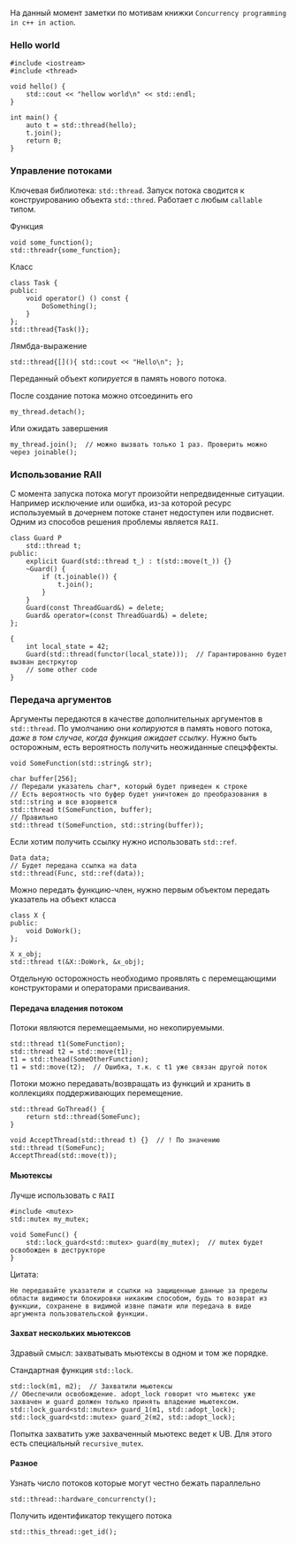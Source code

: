 На данный момент заметки по мотивам книжки `Concurrency programming in c++ in action`.

### Hello world

```
#include <iostream>
#include <thread>

void hello() {
    std::cout << "hellow world\n" << std::endl;
}

int main() {
    auto t = std::thread(hello);
    t.join();
    return 0;
}
```

### Управление потоками

Ключевая библиотека: `std::thread`. Запуск потока сводится к конструированию объекта `std::thred`. Работает с любым `callable` типом.

Функция
```
void some_function();
std::threadr{some_function};
```

Класс
```
class Task {
public:
    void operator() () const {
        DoSomething();
    }
};
std::thread{Task()};
```

Лямбда-выражение
```
std::thread{[](){ std::cout << "Hello\n"; };
```

Переданный объект _копируется_ в память нового потока.

После создание потока можно отсоединить его
```
my_thread.detach();
```

Или ожидать завершения
```
my_thread.join();  // можно вызвать только 1 раз. Проверить можно через joinable(); 
```

### Использование RAII

С момента запуска потока могут произойти непредвиденные ситуации. Например исключение или ошибка, из-за которой ресурс используемый в дочернем потоке станет недоступен или подвиснет. Одним из способов решения проблемы является `RAII`.
```
class Guard P
    std::thread t;
public:
    explicit Guard(std::thread t_) : t(std::move(t_)) {}
    ~Guard() {
        if (t.joinable()) {
            t.join();
        }
    }
    Guard(const ThreadGuard&) = delete;
    Guard& operator=(const ThreadGuard&) = delete;
};

{
    int local_state = 42;
    Guard(std::thread(functor(local_state)));  // Гарантированно будет вызван дестркутор
    // some other code
}
```

### Передача аргументов

Аргументы передаются в качестве дополнительных аргументов в `std::thread`. По умолчанию они _копируются_ в память нового потока, *даже в том случае, когда функция ожидает ссылку*. Нужно быть осторожным, есть вероятность получить неожиданные спецэффекты.
```
void SomeFunction(std::string& str);

char buffer[256];
// Передали указатель char*, который будет приведен к строке
// Есть вероятность что буфер будет уничтожен до преобразования в std::string и все взорвется
std::thread t(SomeFunction, buffer);
// Правильно
std::thread t(SomeFunction, std::string(buffer));
```

Если хотим получить ссылку нужно использовать `std::ref`.
```
Data data;
// Будет передана ссылка на data
std::thread(Func, std::ref(data));
```

Можно передать функцию-член, нужно первым объектом передать указатель на объект класса
```
class X {
public:
    void DoWork();
};

X x_obj;
std::thread t(&X::DoWork, &x_obj);
```

Отдельную осторожность необходимо проявлять с перемещающими конструкторами и операторами присваивания.

#### Передача владения потоком

Потоки являются перемещаемыми, но некопируемыми.
```
std::thread t1(SomeFunction);
std::thread t2 = std::move(t1);
t1 = std::thead(SomeOtherFunction);
t1 = std::move(t2);  // Ошибка, т.к. с t1 уже связан другой поток
```

Потоки можно передавать/возвращать из функций и хранить в коллекциях поддерживающих перемещение.
```
std::thread GoThread() {
    return std::thread(SomeFunc);
}

void AcceptThread(std::thread t) {}  // ! По значению
std::thread t(SomeFunc);
AcceptThread(std::move(t));
```

#### Мьютексы

Лучше использовать с `RAII`
```
#include <mutex>
std::mutex my_mutex;

void SomeFunc() {
    std::lock_guard<std::mutex> guard(my_mutex);  // mutex будет освобожден в деструкторе
}
```

Цитата:
```
Не передавайте указатели и ссылки на защищенные данные за пределы области видимости блокировки никаким способом, будь то возврат из функции, сохранене в видимой извне памати или передача в виде аргумента пользовательской функции.
```

#### Захват нескольких мьютексов

Здравый смысл: захватывать мьютексы в одном и том же порядке.

Стандартная функция `std::lock`.

```
std::lock(m1, m2);  // Захватили мьютексы
// Обеспечили освобождение. adopt_lock говорит что мьютекс уже захвачен и guard должен только принять владение мьютексом.
std::lock_guard<std::mutex> guard_1(m1, std::adopt_lock);
std::lock_guard<std::mutex> guard_2(m2, std::adopt_lock);
```

Попытка захватить уже захваченный мьютекс ведет к UB. Для этого есть специальный `recursive_mutex`.

#### Разное

Узнать число потоков которые могут честно бежать параллельно
```
std::thread::hardware_concurrencty();
```

Получить идентификатор текущего потока
```
std::this_thread::get_id();
```
